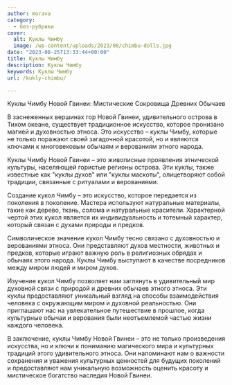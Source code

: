 ```yaml
---
author: morava
category:
  - без-рубрики
cover:
  alt: Куклы Чимбу
  image: /wp-content/uploads/2023/08/chimbu-dolls.jpg
date: "2023-08-25T13:33:44+00:00"
title: Куклы Чимбу
description: Куклы Чимбу
keywords: Куклы Чимбу
url: /kukly-chimbu/

---
```

Куклы Чимбу Новой Гвинеи: Мистические Сокровища Древних Обычаев

В заснеженных вершинах гор Новой Гвинеи, удивительного острова в Тихом океане, существует традиционное искусство, которое пронизано магией и духовностью этноса. Это искусство – куклы Чимбу, которые не только поражают своей загадочной красотой, но и являются ключами к многовековым обычаям и верованиям этного народа.

Куклы Чимбу Новой Гвинеи – это живописные проявления этнической культуры, населяющей гористые регионы острова. Эти куклы, также известные как "куклы духов" или "куклы маскоты", олицетворяют собой традиции, связанные с ритуалами и верованиями.

Создание кукол Чимбу – это искусство, которое передается из поколения в поколение. Мастера используют натуральные материалы, такие как дерево, ткань, солома и натуральные красители. Характерной чертой этих кукол является их индивидуальность и тотемный характер, который связан с духами природы и предков.

Символическое значение кукол Чимбу тесно связано с духовностью и верованиями этноса. Они представляют духов местности, животных и предков, которые играют важную роль в религиозных обрядах и обычаях этого народа. Куклы Чимбу выступают в качестве посредников между миром людей и миром духов.

Изучение кукол Чимбу позволяет нам заглянуть в удивительный мир духовной связи с природой и древних обычаев этного этноса. Эти куклы предоставляют уникальный взгляд на способы взаимодействия человека с окружающим миром и духовной реальностью. Они приглашают нас на увлекательное путешествие в прошлое, когда культурные обычаи и верования были неотъемлемой частью жизни каждого человека.

В заключение, куклы Чимбу Новой Гвинеи – это не только произведения искусства, но и ключи к пониманию магического мира и культурных традиций этого удивительного этноса. Они напоминают нам о важности сохранения и уважения культурных ценностей для будущих поколений и предоставляют нам уникальную возможность оценить красоту и мистическое богатство наследия Новой Гвинеи.
